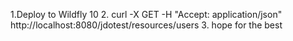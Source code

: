 1.Deploy to Wildfly 10 
2. curl -X GET   -H "Accept: application/json"   http://localhost:8080/jdotest/resources/users
3. hope for the best
